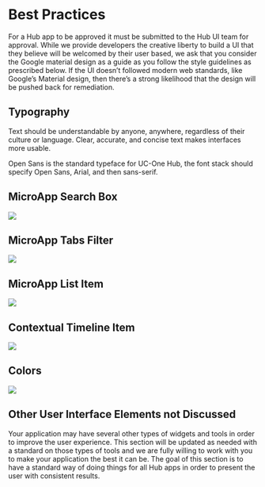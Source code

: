 # Best Practices

For a Hub app to be approved it must be submitted to the Hub UI team for approval.  While we provide developers the creative liberty to build a UI that they believe will be welcomed by their user based, we ask that you consider the Google material design as a guide as you follow the style guidelines as prescribed below.   If the UI doesn’t followed modern web standards, like Google’s Material design, then there’s a strong likelihood that the design will be pushed back for remediation.

## Typography

Text should be understandable by anyone, anywhere, regardless of their culture or language. Clear, accurate, and concise text makes interfaces more usable.

Open Sans is the standard typeface for UC-One Hub, the font stack should specify Open Sans, Arial, and then sans-serif.

## MicroApp Search Box

![](https://raw.githubusercontent.com/BroadsoftLabs/BroadsoftExternalDocs/master/Hub/images/image6.png)

## MicroApp Tabs Filter

![](https://raw.githubusercontent.com/BroadsoftLabs/BroadsoftExternalDocs/master/Hub/images/image7.png)

## MicroApp List Item

![](https://raw.githubusercontent.com/BroadsoftLabs/BroadsoftExternalDocs/master/Hub/images/image8.png)

## Contextual Timeline Item

![](https://raw.githubusercontent.com/BroadsoftLabs/BroadsoftExternalDocs/master/Hub/images/image9.png)

## Colors

![](https://raw.githubusercontent.com/BroadsoftLabs/BroadsoftExternalDocs/master/Hub/images/image10.png)

## Other User Interface Elements not Discussed

Your application may have several other types of widgets and tools in order to improve the user experience. This section will be updated as needed with a standard on those types of tools and we are fully willing to work with you to make your application the best it can be. The goal of this section is to have a standard way of doing things for all Hub apps in order to present the user with consistent results.
